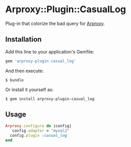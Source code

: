# Arproxy::Plugin::CasualLog

Plug-in that colorize the bad query for [Arproxy](https://github.com/cookpad/arproxy).

## Installation

Add this line to your application's Gemfile:

```ruby
gem 'arproxy-plugin-casual_log'
```

And then execute:

    $ bundle

Or install it yourself as:

    $ gem install arproxy-plugin-casual_log

## Usage

```ruby
Arproxy.configure do |config|
   config.adapter = "mysql2"
  config.plugin :casual_log
end
```
